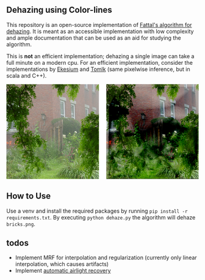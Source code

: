 ## Dehazing using Color-lines
This repository is an open-source implementation of [Fattal's algorithm for dehazing](https://www.cse.huji.ac.il/~raananf/projects/dehaze_cl/). 
It is meant as an accessible implementation with low complexity and ample documentation that can be used as an aid for studying the algorithm.   
  

This is **not** an efficient implementation; dehazing a single image can take a full minute on a modern cpu. For an efficient implementation, consider the implementations by [Ekesium](https://github.com/ekexium/dehazing-using-color-lines) and [Tomlk](https://github.com/Tomlk/Dehazing-with-Color-Lines) (same pixelwise inference, but in scala and C++). 



![Current result](dehazed_collage.png)

## How to Use 
Use a venv and install the required packages by running `pip install -r requirements.txt`. 
By executing `python dehaze.py` the algorithm will dehaze `bricks.png`. 


## todos 
* Implement MRF for interpolation and regularization (currently only linear interpolation, which causes artifacts)
* Implement [automatic airlight recovery](https://www.cse.huji.ac.il/~raananf/projects/atm_light/)
